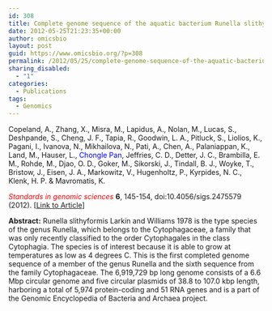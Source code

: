 ```yaml
---
id: 308
title: Complete genome sequence of the aquatic bacterium Runella slithyformis type strain (LSU 4(T))
date: 2012-05-25T21:23:35+00:00
author: omicsbio
layout: post
guid: https://www.omicsbio.org/?p=308
permalink: /2012/05/25/complete-genome-sequence-of-the-aquatic-bacterium-runella-slithyformis-type-strain-lsu-4t/
sharing_disabled:
  - "1"
categories:
  - Publications
tags:
  - Genomics
---
```

Copeland, A., Zhang, X., Misra, M., Lapidus, A., Nolan, M., Lucas, S., Deshpande, S., Cheng, J. F., Tapia, R., Goodwin, L. A., Pitluck, S., Liolios, K., Pagani, I., Ivanova, N., Mikhailova, N., Pati, A., Chen, A., Palaniappan, K., Land, M., Hauser, L., <span style="color: #0000ff;">Chongle Pan</span>, Jeffries, C. D., Detter, J. C., Brambilla, E. M., Rohde, M., Djao, O. D., Goker, M., Sikorski, J., Tindall, B. J., Woyke, T., Bristow, J., Eisen, J. A., Markowitz, V., Hugenholtz, P., Kyrpides, N. C., Klenk, H. P. & Mavromatis, K.

<span style="color: #ff0000;"><em>Standards in genomic sciences</em> </span>**6**, 145-154, doi:10.4056/sigs.2475579 (2012). [[Link to Article](http://www.ncbi.nlm.nih.gov/pmc/articles/PMC3387789/)]

<!--more-->

**Abstract:** Runella slithyformis Larkin and Williams 1978 is the type species of the genus Runella, which belongs to the Cytophagaceae, a family that was only recently classified to the order Cytophagales in the class Cytophagia. The species is of interest because it is able to grow at temperatures as low as 4 degrees C. This is the first completed genome sequence of a member of the genus Runella and the sixth sequence from the family Cytophagaceae. The 6,919,729 bp long genome consists of a 6.6 Mbp circular genome and five circular plasmids of 38.8 to 107.0 kbp length, harboring a total of 5,974 protein-coding and 51 RNA genes and is a part of the Genomic Encyclopedia of Bacteria and Archaea project.